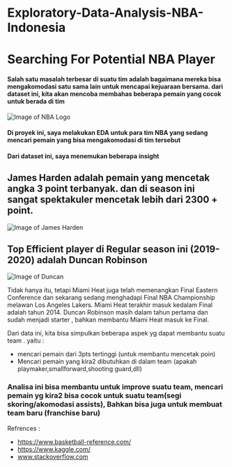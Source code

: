 # Exploratory-Data-Analysis-NBA-Indonesia 
# Searching For Potential NBA Player

#### Salah satu masalah terbesar di suatu tim adalah bagaimana mereka bisa mengakomodasi satu sama lain untuk mencapai kejuaraan bersama. dari dataset ini, kita akan mencoba membahas beberapa pemain yang cocok untuk berada di tim

![Image of NBA Logo](https://newscdn2.weigelbroadcasting.com/U4TvV-1591299467-166109-blog-bc_nba_abc.jpg)

#### Di proyek ini, saya melakukan EDA untuk para tim NBA yang sedang mencari pemain yang bisa mengakomodasi di tim tersebut

#### Dari dataset ini, saya menemukan beberapa insight 
## James Harden adalah pemain yang mencetak angka 3 point terbanyak. dan di season ini sangat spektakuler mencetak lebih dari 2300 + point.
![Image of James Harden](https://s.hdnux.com/photos/01/13/21/11/19731034/9/rawImage.jpg)

## Top Efficient player di Regular season ini (2019-2020) adalah Duncan Robinson 
![Image of Duncan](https://images2.minutemediacdn.com/image/fetch/w_736,h_485,c_fill,g_auto,f_auto/https%3A%2F%2Fallucanheat.com%2Fwp-content%2Fuploads%2Fgetty-images%2F2017%2F07%2F1178368026-850x560.jpeg)

Tidak hanya itu, tetapi Miami Heat juga telah memenangkan Final Eastern Conference dan sekarang sedang menghadapi Final NBA Championship melawan Los Angeles Lakers. Miami Heat terakhir masuk kedalam Final adalah tahun 2014. Duncan Robinson masih dalam tahun pertama dan sudah menjadi starter , bahkan membantu Miami Heat masuk ke Final.

Dari data ini, kita bisa simpulkan beberapa aspek yg dapat membantu suatu team . yaitu :
- mencari pemain dari 3pts tertinggi (untuk membantu mencetak poin)
- Mencari pemain yang kira2 dibutuhkan di dalam team (apakah playmaker,smallforward,shooting guard,dll)



### Analisa ini bisa membantu untuk improve suatu team, mencari pemain yg kira2 bisa cocok untuk suatu team(segi skoring/akomodasi assists), Bahkan bisa juga untuk membuat team baru (franchise baru)


Refrences : 
- https://www.basketball-reference.com/
- https://www.kaggle.com/
- www.stackoverflow.com

